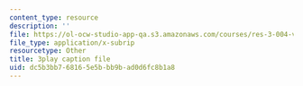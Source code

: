 ```yaml
---
content_type: resource
description: ''
file: https://ol-ocw-studio-app-qa.s3.amazonaws.com/courses/res-3-004-visualizing-materials-science-fall-2017/dc5b3bb768165e5bbb9bad0d6fc8b1a8_1Ed3U4rmyXU.vtt
file_type: application/x-subrip
resourcetype: Other
title: 3play caption file
uid: dc5b3bb7-6816-5e5b-bb9b-ad0d6fc8b1a8
---
```

